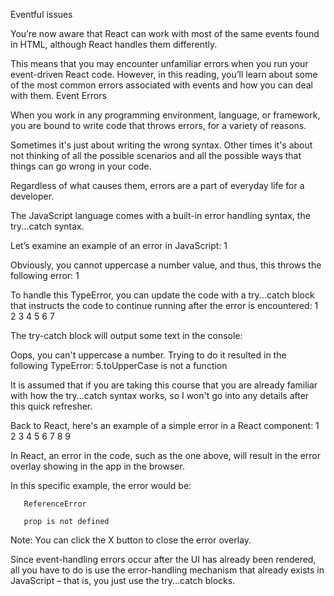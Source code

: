 Eventful issues

You’re now aware that React can work with most of the same events found in HTML, although React handles them differently.

This means that you may encounter unfamiliar errors when you run your event-driven React code. However, in this reading, you’ll learn about some of the most common errors associated with events and how you can deal with them.
Event Errors

When you work in any programming environment, language, or framework, you are bound to write code that throws errors, for a variety of reasons.

Sometimes it's just about writing the wrong syntax. Other times it's about not thinking of all the possible scenarios and all the possible ways that things can go wrong in your code.

Regardless of what causes them, errors are a part of everyday life for a developer.

The JavaScript language comes with a built-in error handling syntax, the try...catch syntax.

Let’s examine an example of an error in JavaScript:
1

Obviously, you cannot uppercase a number value, and thus, this throws the following error:
1

To handle this TypeError, you can update the code with a try...catch block that instructs the code to continue running after the error is encountered:
1
2
3
4
5
6
7

The try-catch block will output some text in the console:

Oops, you can't uppercase a number. Trying to do it resulted in the following TypeError: 5.toUpperCase is not a function

It is assumed that if you are taking this course that you are already familiar with how the try...catch syntax works, so I won't go into any details after this quick refresher.

Back to React, here's an example of a simple error in a React component:
1
2
3
4
5
6
7
8
9

In React, an error in the code, such as the one above, will result in the error overlay showing in the app in the browser.

In this specific example, the error would be:

       ReferenceError

       prop is not defined

Note: You can click the X button to close the error overlay.

Since event-handling errors occur after the UI has already been rendered, all you have to do is use the error-handling mechanism that already exists in JavaScript – that is, you just use the try...catch blocks.
